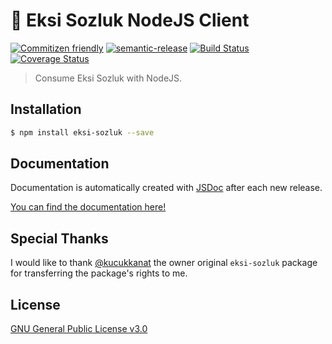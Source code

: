 # 🍋 Eksi Sozluk NodeJS Client

[![Commitizen friendly](https://img.shields.io/badge/commitizen-friendly-brightgreen.svg)](http://commitizen.github.io/cz-cli/)
[![semantic-release](https://img.shields.io/badge/%20%20%F0%9F%93%A6%F0%9F%9A%80-semantic--release-e10079.svg)](https://github.com/semantic-release/semantic-release)
[![Build Status](https://travis-ci.com/ridvanaltun/eksi-sozluk.svg?branch=master)](https://travis-ci.com/ridvanaltun/eksi-sozluk)
[![Coverage Status](https://coveralls.io/repos/github/ridvanaltun/eksi-sozluk/badge.svg?branch=master)](https://coveralls.io/github/ridvanaltun/eksi-sozluk?branch=master)

> Consume Eksi Sozluk with NodeJS.

## Installation

```bash
$ npm install eksi-sozluk --save
```

## Documentation

Documentation is automatically created with [JSDoc](https://github.com/jsdoc/jsdoc) after each new release.

[You can find the documentation here!](https://ridvanaltun.github.io/eksi-sozluk/)

## Special Thanks

I would like to thank [@kucukkanat](https://github.com/kucukkanat) the owner original `eksi-sozluk` package for transferring the package's rights to me.

## License

[GNU General Public License v3.0](https://github.com/ridvanaltun/eksi-sozluk/blob/master/LICENSE)
